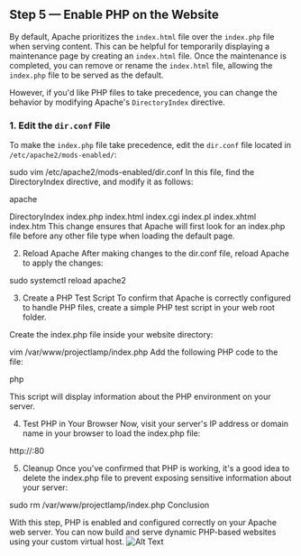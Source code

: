 ## Step 5 — Enable PHP on the Website

By default, Apache prioritizes the `index.html` file over the `index.php` file when serving content. This can be helpful for temporarily displaying a maintenance page by creating an `index.html` file. Once the maintenance is completed, you can remove or rename the `index.html` file, allowing the `index.php` file to be served as the default.

However, if you'd like PHP files to take precedence, you can change the behavior by modifying Apache's `DirectoryIndex` directive.

### 1. Edit the `dir.conf` File

To make the `index.php` file take precedence, edit the `dir.conf` file located in `/etc/apache2/mods-enabled/`:


sudo vim /etc/apache2/mods-enabled/dir.conf
In this file, find the DirectoryIndex directive, and modify it as follows:

apache

<IfModule mod_dir.c>
    DirectoryIndex index.php index.html index.cgi index.pl index.xhtml index.htm
</IfModule>
This change ensures that Apache will first look for an index.php file before any other file type when loading the default page.

2. Reload Apache
After making changes to the dir.conf file, reload Apache to apply the changes:

sudo systemctl reload apache2

3. Create a PHP Test Script
To confirm that Apache is correctly configured to handle PHP files, create a simple PHP test script in your web root folder.

Create the index.php file inside your website directory:

vim /var/www/projectlamp/index.php
Add the following PHP code to the file:

php

<?php
phpinfo();
?>
This script will display information about the PHP environment on your server.

4. Test PHP in Your Browser
Now, visit your server's IP address or domain name in your browser to load the index.php file:

http://<Public-IP-Address>:80

5. Cleanup
Once you've confirmed that PHP is working, it's a good idea to delete the index.php file to prevent exposing sensitive information about your server:

sudo rm /var/www/projectlamp/index.php
Conclusion

With this step, PHP is enabled and configured correctly on your Apache web server. You can now build and serve dynamic PHP-based websites using your custom virtual host.
![Alt Text]()
